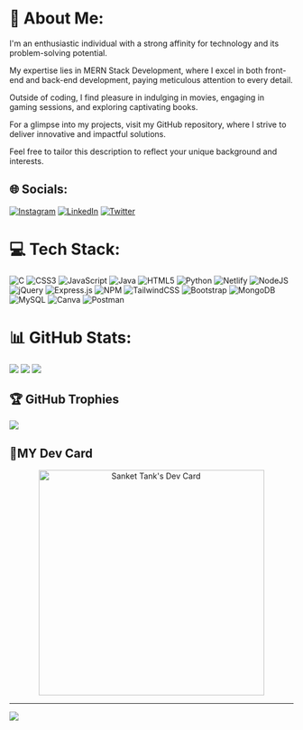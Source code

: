 # 💫 About Me:
I'm an enthusiastic individual with a strong affinity for technology and its problem-solving potential.

My expertise lies in MERN Stack Development, where I excel in both front-end and back-end development, paying meticulous attention to every detail.

Outside of coding, I find pleasure in indulging in movies, engaging in gaming sessions, and exploring captivating books.

For a glimpse into my projects, visit my GitHub repository, where I strive to deliver innovative and impactful solutions.

Feel free to tailor this description to reflect your unique background and interests.

## 🌐 Socials:
[![Instagram](https://img.shields.io/badge/Instagram-%23E4405F.svg?logo=Instagram&logoColor=white)](https://instagram.com/sanket_tank_6 ) [![LinkedIn](https://img.shields.io/badge/LinkedIn-%230077B5.svg?logo=linkedin&logoColor=white)](http://www.linkedin.com/in/sankettank66) [![Twitter](https://img.shields.io/badge/Twitter-%231DA1F2.svg?logo=Twitter&logoColor=white)](https://twitter.com/sankettank66 ) 
<!-- [![](https://visitcount.itsvg.in/api?id=sankettank66&icon=3&color=3)](https://visitcount.itsvg.in) -->

# 💻 Tech Stack:
![C](https://img.shields.io/badge/c-%2300599C.svg?style=for-the-badge&logo=c&logoColor=white) ![CSS3](https://img.shields.io/badge/css3-%231572B6.svg?style=for-the-badge&logo=css3&logoColor=white) ![JavaScript](https://img.shields.io/badge/javascript-%23323330.svg?style=for-the-badge&logo=javascript&logoColor=%23F7DF1E) ![Java](https://img.shields.io/badge/java-%23ED8B00.svg?style=for-the-badge&logo=java&logoColor=white) ![HTML5](https://img.shields.io/badge/html5-%23E34F26.svg?style=for-the-badge&logo=html5&logoColor=white) ![Python](https://img.shields.io/badge/python-3670A0?style=for-the-badge&logo=python&logoColor=ffdd54) ![Netlify](https://img.shields.io/badge/netlify-%23000000.svg?style=for-the-badge&logo=netlify&logoColor=#00C7B7) ![NodeJS](https://img.shields.io/badge/node.js-6DA55F?style=for-the-badge&logo=node.js&logoColor=white) ![jQuery](https://img.shields.io/badge/jquery-%230769AD.svg?style=for-the-badge&logo=jquery&logoColor=white) ![Express.js](https://img.shields.io/badge/express.js-%23404d59.svg?style=for-the-badge&logo=express&logoColor=%2361DAFB) ![NPM](https://img.shields.io/badge/NPM-%23000000.svg?style=for-the-badge&logo=npm&logoColor=white) ![TailwindCSS](https://img.shields.io/badge/tailwindcss-%2338B2AC.svg?style=for-the-badge&logo=tailwind-css&logoColor=white) ![Bootstrap](https://img.shields.io/badge/bootstrap-%23563D7C.svg?style=for-the-badge&logo=bootstrap&logoColor=white) ![MongoDB](https://img.shields.io/badge/MongoDB-%234ea94b.svg?style=for-the-badge&logo=mongodb&logoColor=white) ![MySQL](https://img.shields.io/badge/mysql-%2300f.svg?style=for-the-badge&logo=mysql&logoColor=white) ![Canva](https://img.shields.io/badge/Canva-%2300C4CC.svg?style=for-the-badge&logo=Canva&logoColor=white) ![Postman](https://img.shields.io/badge/Postman-FF6C37?style=for-the-badge&logo=postman&logoColor=white)
# 📊 GitHub Stats:
![](https://github-readme-stats.vercel.app/api?username=sankettank66&theme=flag-india&hide_border=false&include_all_commits=true&count_private=false)
![](https://github-readme-streak-stats.herokuapp.com/?user=sankettank66&theme=flag-india&hide_border=false)
![](https://github-readme-stats.vercel.app/api/top-langs/?username=sankettank66&theme=flag-india&hide_border=false&include_all_commits=true&count_private=false&layout=compact)

## 🏆 GitHub Trophies
![](https://github-profile-trophy.vercel.app/?username=sankettank66&theme=monokai&no-frame=false&no-bg=false&margin-w=4)

## 🧠MY Dev Card
<div align="center">
<a href="https://app.daily.dev/sankettank66"><img src="https://api.daily.dev/devcards/5b806b33871e45b4abb4065d9b301dd6.png?r=6at" width="400" alt="Sanket Tank's Dev Card"/></a>
</div>
<!-- ## 🎵SPOTIFY  -->
<!-- <div align="center"><img src="https://spotify-github-profile.vercel.app/api/view?uid=71re2y8uqqpxgfkl3q9rrgmvw&cover_image=true&theme=default&show_offline=false&background_color=121212" /></div>   -->
<!-- ### ✍️ Random Dev Quote -->
<!-- ![](https://quotes-github-readme.vercel.app/api?type=horizontal&theme=radical) -->
<hr>


<!-- [![](https://visitcount.itsvg.in/api?id=sankettank66&icon=3&color=3)](https://visitcount.itsvg.in) -->
![](https://komarev.com/ghpvc/?username=sankettank66&style=for-the-badge)

<!-- Proudly created with GPRM ( https://gprm.itsvg.in ) -->
